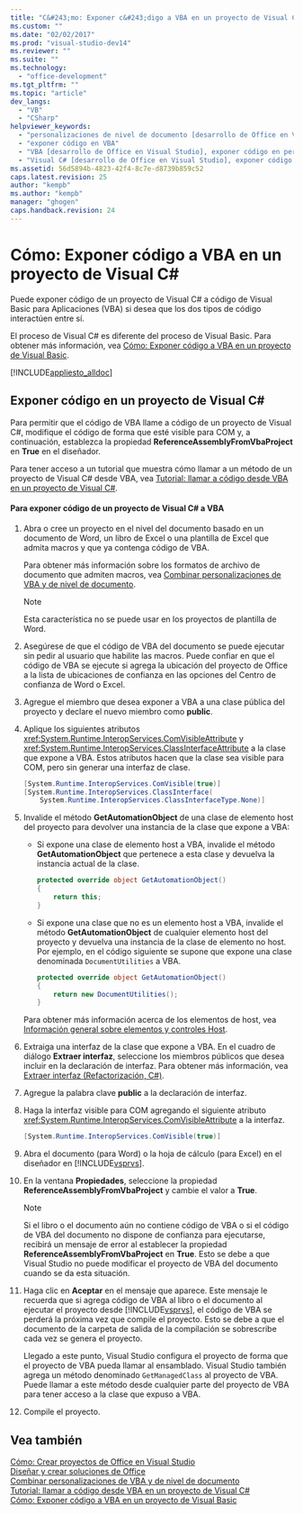 ```yaml
---
title: "C&#243;mo: Exponer c&#243;digo a VBA en un proyecto de Visual C# | Microsoft Docs"
ms.custom: ""
ms.date: "02/02/2017"
ms.prod: "visual-studio-dev14"
ms.reviewer: ""
ms.suite: ""
ms.technology: 
  - "office-development"
ms.tgt_pltfrm: ""
ms.topic: "article"
dev_langs: 
  - "VB"
  - "CSharp"
helpviewer_keywords: 
  - "personalizaciones de nivel de documento [desarrollo de Office en Visual Studio], exponer código"
  - "exponer código en VBA"
  - "VBA [desarrollo de Office en Visual Studio], exponer código en personalizaciones en el nivel del documento"
  - "Visual C# [desarrollo de Office en Visual Studio], exponer código en VBA"
ms.assetid: 56d5894b-4823-42f4-8c7e-d8739b859c52
caps.latest.revision: 25
author: "kempb"
ms.author: "kempb"
manager: "ghogen"
caps.handback.revision: 24
---
```

# C&#243;mo: Exponer c&#243;digo a VBA en un proyecto de Visual C# #
  Puede exponer código de un proyecto de Visual C\# a código de Visual Basic para Aplicaciones \(VBA\) si desea que los dos tipos de código interactúen entre sí.  
  
 El proceso de Visual C\# es diferente del proceso de Visual Basic.  Para obtener más información, vea [Cómo: Exponer código a VBA en un proyecto de Visual Basic](../vsto/how-to-expose-code-to-vba-in-a-visual-basic-project.md).  
  
 [!INCLUDE[appliesto_alldoc](../vsto/includes/appliesto-alldoc-md.md)]  
  
## Exponer código en un proyecto de Visual C\#  
 Para permitir que el código de VBA llame a código de un proyecto de Visual C\#, modifique el código de forma que esté visible para COM y, a continuación, establezca la propiedad **ReferenceAssemblyFromVbaProject** en **True** en el diseñador.  
  
 Para tener acceso a un tutorial que muestra cómo llamar a un método de un proyecto de Visual C\# desde VBA, vea [Tutorial: llamar a código desde VBA en un proyecto de Visual C&#35;](../vsto/walkthrough-calling-code-from-vba-in-a-visual-csharp-project.md).  
  
#### Para exponer código de un proyecto de Visual C\# a VBA  
  
1.  Abra o cree un proyecto en el nivel del documento basado en un documento de Word, un libro de Excel o una plantilla de Excel que admita macros y que ya contenga código de VBA.  
  
     Para obtener más información sobre los formatos de archivo de documento que admiten macros, vea [Combinar personalizaciones de VBA y de nivel de documento](../vsto/combining-vba-and-document-level-customizations.md).  
  
    > [!NOTE]  
    >  Esta característica no se puede usar en los proyectos de plantilla de Word.  
  
2.  Asegúrese de que el código de VBA del documento se puede ejecutar sin pedir al usuario que habilite las macros.  Puede confiar en que el código de VBA se ejecute si agrega la ubicación del proyecto de Office a la lista de ubicaciones de confianza en las opciones del Centro de confianza de Word o Excel.  
  
3.  Agregue el miembro que desea exponer a VBA a una clase pública del proyecto y declare el nuevo miembro como **public**.  
  
4.  Aplique los siguientes atributos <xref:System.Runtime.InteropServices.ComVisibleAttribute> y <xref:System.Runtime.InteropServices.ClassInterfaceAttribute> a la clase que expone a VBA.  Estos atributos hacen que la clase sea visible para COM, pero sin generar una interfaz de clase.  
  
    ```csharp  
    [System.Runtime.InteropServices.ComVisible(true)]  
    [System.Runtime.InteropServices.ClassInterface(  
        System.Runtime.InteropServices.ClassInterfaceType.None)]  
    ```  
  
5.  Invalide el método **GetAutomationObject** de una clase de elemento host del proyecto para devolver una instancia de la clase que expone a VBA:  
  
    -   Si expone una clase de elemento host a VBA, invalide el método **GetAutomationObject** que pertenece a esta clase y devuelva la instancia actual de la clase.  
  
        ```csharp  
        protected override object GetAutomationObject()  
        {  
            return this;  
        }  
        ```  
  
    -   Si expone una clase que no es un elemento host a VBA, invalide el método **GetAutomationObject** de cualquier elemento host del proyecto y devuelva una instancia de la clase de elemento no host.  Por ejemplo, en el código siguiente se supone que expone una clase denominada `DocumentUtilities` a VBA.  
  
        ```csharp  
        protected override object GetAutomationObject()  
        {  
            return new DocumentUtilities();  
        }  
        ```  
  
     Para obtener más información acerca de los elementos de host, vea [Información general sobre elementos y controles Host](../vsto/host-items-and-host-controls-overview.md).  
  
6.  Extraiga una interfaz de la clase que expone a VBA.  En el cuadro de diálogo **Extraer interfaz**, seleccione los miembros públicos que desea incluir en la declaración de interfaz.  Para obtener más información, vea [Extraer interfaz &#40;Refactorización, C&#35;&#41;](../csharp-ide/extract-interface-refactoring-csharp.md).  
  
7.  Agregue la palabra clave **public** a la declaración de interfaz.  
  
8.  Haga la interfaz visible para COM agregando el siguiente atributo <xref:System.Runtime.InteropServices.ComVisibleAttribute> a la interfaz.  
  
    ```csharp  
    [System.Runtime.InteropServices.ComVisible(true)]  
    ```  
  
9. Abra el documento \(para Word\) o la hoja de cálculo \(para Excel\) en el diseñador en [!INCLUDE[vsprvs](../sharepoint/includes/vsprvs-md.md)].  
  
10. En la ventana **Propiedades**, seleccione la propiedad **ReferenceAssemblyFromVbaProject** y cambie el valor a **True**.  
  
    > [!NOTE]  
    >  Si el libro o el documento aún no contiene código de VBA o si el código de VBA del documento no dispone de confianza para ejecutarse, recibirá un mensaje de error al establecer la propiedad **ReferenceAssemblyFromVbaProject** en **True**.  Esto se debe a que Visual Studio no puede modificar el proyecto de VBA del documento cuando se da esta situación.  
  
11. Haga clic en **Aceptar** en el mensaje que aparece.  Este mensaje le recuerda que si agrega código de VBA al libro o el documento al ejecutar el proyecto desde [!INCLUDE[vsprvs](../sharepoint/includes/vsprvs-md.md)], el código de VBA se perderá la próxima vez que compile el proyecto.  Esto se debe a que el documento de la carpeta de salida de la compilación se sobrescribe cada vez se genera el proyecto.  
  
     Llegado a este punto, Visual Studio configura el proyecto de forma que el proyecto de VBA pueda llamar al ensamblado.  Visual Studio también agrega un método denominado `GetManagedClass` al proyecto de VBA.  Puede llamar a este método desde cualquier parte del proyecto de VBA para tener acceso a la clase que expuso a VBA.  
  
12. Compile el proyecto.  
  
## Vea también  
 [Cómo: Crear proyectos de Office en Visual Studio](../vsto/how-to-create-office-projects-in-visual-studio.md)   
 [Diseñar y crear soluciones de Office](../vsto/designing-and-creating-office-solutions.md)   
 [Combinar personalizaciones de VBA y de nivel de documento](../vsto/combining-vba-and-document-level-customizations.md)   
 [Tutorial: llamar a código desde VBA en un proyecto de Visual C&#35;](../vsto/walkthrough-calling-code-from-vba-in-a-visual-csharp-project.md)   
 [Cómo: Exponer código a VBA en un proyecto de Visual Basic](../vsto/how-to-expose-code-to-vba-in-a-visual-basic-project.md)  
  
  
